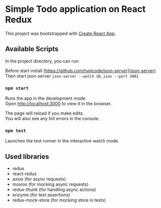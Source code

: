 # Simple Todo application on React Redux
This project was bootstrapped with [Create React App](https://github.com/facebookincubator/create-react-app).

## Available Scripts

In the project directory, you can run:

Before start install [https://github.com/typicode/json-server](json-server)
Then start json-server
`json-server --watch db.json --port 3001`
### `npm start`

Runs the app in the development mode.<br>
Open [http://localhost:3000](http://localhost:3000) to view it in the browser.

The page will reload if you make edits.<br>
You will also see any lint errors in the console.

### `npm test`

Launches the test runner in the interactive watch mode.<br>

## Used libraries
- redux
- react-redux
- axios (for async requests)
- moxios (for mocking async requests)
- redux-thunk (for handling async actions)
- enzyme (for test assertions)
- redux-mock-store (for mocking store in tests)
